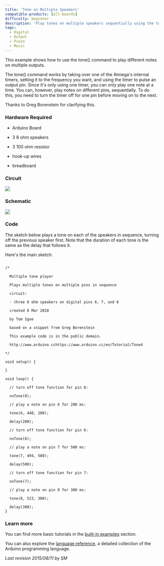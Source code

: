 ```yaml
---
title: 'Tone on Multiple Speakers'
compatible-products: [all-boards]
difficulty: beginner
description: 'Play tones on multiple speakers sequentially using the tone() command.'
tags: 
  - Digital
  - Output
  - Piezo
  - Music
---
```


This example shows how to use the tone() command to play different notes on multiple outputs.

The tone() command works by taking over one of the Atmega's internal timers, setting it to the frequency you want, and using the timer to pulse an output pin.  Since it's only using one timer, you can only play one note at a time. You can, however, play notes on different pins, sequentially. To do this, you need to turn the timer off for one pin before moving on to the next.

Thanks to Greg Borenstein for clarifying this.

### Hardware Required

- Arduino Board

- 3 8 ohm speakers

- 3 100 ohm resistor

- hook-up wires

- breadboard

### Circuit

![](assets/circuit.png)


### Schematic


![](assets/schematic.png)

### Code

The sketch below plays a tone on each of the speakers in sequence, turning off the previous speaker first. Note that the duration of each tone is the same as the delay that follows it.

Here's the main sketch:

```arduino

/*

  Multiple tone player

  Plays multiple tones on multiple pins in sequence

  circuit:

  - three 8 ohm speakers on digital pins 6, 7, and 8

  created 8 Mar 2010

  by Tom Igoe

  based on a snippet from Greg Borenstein

  This example code is in the public domain.

  http://www.arduino.cchttps://www.arduino.cc/en/Tutorial/Tone4

*/

void setup() {

}

void loop() {

  // turn off tone function for pin 8:

  noTone(8);

  // play a note on pin 6 for 200 ms:

  tone(6, 440, 200);

  delay(200);

  // turn off tone function for pin 6:

  noTone(6);

  // play a note on pin 7 for 500 ms:

  tone(7, 494, 500);

  delay(500);

  // turn off tone function for pin 7:

  noTone(7);

  // play a note on pin 8 for 300 ms:

  tone(8, 523, 300);

  delay(300);
}
```

### Learn more

You can find more basic tutorials in the [built-in examples](/built-in-examples) section.

You can also explore the [language reference](https://www.arduino.cc/reference/en/), a detailed collection of the Arduino programming language.

*Last revision 2015/08/11 by SM*